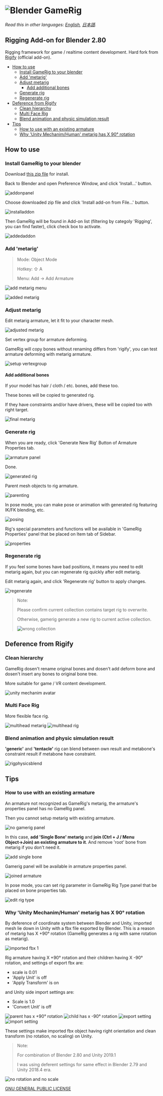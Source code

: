 # ![Blender GameRig](img/logo.jpg "Logo")

*Read this in other languages: [English](README.md), [日本語](README.ja.md).*

## Rigging Add-on for Blender 2.80

Rigging framework for game / realtime content development. Hard fork from [Rigify](https://archive.blender.org/wiki/index.php/Extensions:2.6/Py/Scripts/Rigging/Rigify/) (official add-on).

<!-- TOC -->

- [How to use](#how-to-use)
  - [Install GameRig to your blender](#install-gamerig-to-your-blender)
  - [Add 'metarig'](#add-metarig)
  - [Adjust metarig](#adjust-metarig)
    - [Add additional bones](#add-additional-bones)
  - [Generate rig](#generate-rig)
  - [Regenerate rig](#regenerate-rig)
- [Deference from Rigify](#deference-from-rigify)
  - [Clean hierarchy](#clean-hierarchy)
  - [Multi Face Rig](#multi-face-rig)
  - [Blend animation and physic simulation result](#blend-animation-and-physic-simulation-result)
- [Tips](#tips)
  - [How to use with an existing armature](#how-to-use-with-an-existing-armature)
  - [Why 'Unity Mechanim/Human' metarig has X 90° rotation](#why-unity-mechanimhuman-metarig-has-x-90-rotation)

<!-- /TOC -->

## How to use

### Install GameRig to your blender

Download [this zip file](https://github.com/SAM-tak/BlenderGameRig/releases/download/v1.0-RC1/BlenderGameRig-1-0-RC1.zip) for install.

Back to Blender and open Preference Window, and click 'Install...' button.

![addonpanel](img/addonpanel.jpg "addonpanel")

Choose downloaded zip file and click 'Install add-on from File...' button.

![installaddon](img/installaddon.jpg "installaddon")

Then GameRig will be found in Add-on list (filtering by categoly 'Rigging', you can find faster), click check box to activate.

![addedaddon](img/addedaddon.jpg "addedaddon")

### Add 'metarig'

> Mode: Object Mode
>
> Hotkey: ⇧ A
>
> Menu: Add → Add Armature

![add metarig menu](img/addmetarig.jpg "add metarig menu")

![added metarig](img/metarig.jpg "added metarig")

### Adjust metarig

Edit metarig armature, let it fit to your character mesh.

![adjusted metarig](img/adjustmetarig.jpg "adjusted metarig")

Set vertex group for armature deforming.

GameRig will copy bones without renaming differs from 'rigify', you can test armature deforming with metarig armature.

![setup vertexgroup](img/setupvertexgroup.jpg "setup vertexgroup")

#### Add additional bones

If your model has hair / cloth / etc. bones, add these too.

These bones will be copied to generated rig.

If they have constraints and/or have drivers, these will be copied too with right target.

![final metarig](img/finalmetarig.jpg "final metarig")

### Generate rig

When you are ready, click 'Generate New Rig' Button of Armature Properties tab.

![armature panel](img/armaturepanel.jpg "armature panel")

Done.

![generated rig](img/generatedrig.jpg "generated rig")

Parent mesh objects to rig armature.

![parenting](img/parenting.jpg "parenting")

In pose mode, you can make pose or animation with generated rig featuring IK/FK blending, etc.

![posing](img/posing.jpg "posing")

Rig's special parameters and functions will be available in 'GameRig Properties' panel that be placed on Item tab of Sidebar.

![properties](img/properties.jpg "properties")

### Regenerate rig

If you feel some bones have bad positions, it means you need to edit metarig again, but you can regenerate rig quickly after edit metarig.

Edit metarig again, and click 'Regenerate rig' button to apply changes.

![regenerate](img/regenerate.jpg "regenerate")
> Note:
>
> Please confirm current collection contains target rig to overwrite.
>
> Otherwise, gamerig generate a new rig to current active collection.
>
> ![wrong collection](img/wrongcollection.jpg "wrong collection")

## Deference from Rigify

### Clean hierarchy

GameRig dosen't rename original bones and dosen't add deform bone and dosen't insert any bones to original bone tree.

More suitable for game / VR content development.

![unity mechanim avatar](img/unitymechanimavatar.jpg "unity mechanim avatar")

### Multi Face Rig

More flexible face rig.

![multihead metarig](img/multiheadmetarig.jpg "multihead metarig")
![multihead rig](img/multiheadrig.jpg "multihead rig")

### Blend animation and physic simulation result

**'generic'** and **'tentacle'** rig can blend between own result and metabone's constraint result if metabone have constraint.

![rigphysicsblend](img/rigphysicsblend.gif "rigphysicsblend")

## Tips

### How to use with an existing armature

An armature not recognized as GameRig's metarig, the armature's properties panel has no GameRig panel.

Then you cannot setup metarig with existing armature.

![no gamerig panel](img/nogamerigpanel.jpg "no gamerig panel")

In this case, **add 'Single Bone' metarig** and **join (Ctrl + J / Menu Object→Join) an existing armature to it**. And remove 'root' bone from metarig if you don't need it.

![add single bone](img/addsinglebone.jpg "add single bone")

Gamerig panel will be available in armature properties panel.

![joined armature](img/joinedarmature.jpg "joined armature")

In pose mode, you can set rig parameter in GameRig Rig Type panel that be placed on bone properties tab.

![edit rig type](img/editrigtype.jpg "edit rig type")

### Why 'Unity Mechanim/Human' metarig has X 90° rotation

By deference of coordinate system between Blender and Unity, imported mesh lie down in Unity with a fbx file exported by Blender. This is a reason of metarig has X +90° rotation (GameRig generates a rig with same rotation as metarig).

![imported fbx 1](img/importedfbx1.jpg "imported meshes lie down")

Rig armature having X +90° rotation and their children having X -90° rotation, and settings of export fbx are:

- scale is 0.01
- 'Apply Unit' is off
- 'Apply Transform' is on

and Unity side import settings are:

- Scale is 1.0
- 'Convert Unit' is off

![parent has x +90° rotation](img/parentrotation.jpg "x +90° rotation")
![child has x -90° rotation](img/childrotation.jpg "x -90° rotation")
![export setting](img/exportsetting.jpg "export setting")
![import setting](img/importsetting.jpg "import setting")

These settings make imported fbx object having right orientation and clean transform (no rotation, no scaling) on Unity.

> Note:
>
> For combination of Blender 2.80 and Unity 2019.1
>
> I was using deferent settings for same effect in Blender 2.79 and Unity 2018.4 era.

![no rotation and no scale](img/cleantransform.gif "no rotation and no scale")

[GNU GENERAL PUBLIC LICENSE](LICENSE)
